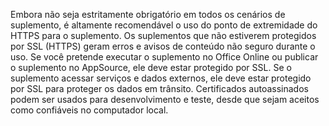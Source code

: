 Embora não seja estritamente obrigatório em todos os cenários de suplemento, é altamente recomendável o uso do ponto de extremidade do HTTPS para o suplemento. Os suplementos que não estiverem protegidos por SSL (HTTPS) geram erros e avisos de conteúdo não seguro durante o uso. Se você pretende executar o suplemento no Office Online ou publicar o suplemento no AppSource, ele deve estar protegido por SSL. Se o suplemento acessar serviços e dados externos, ele deve estar protegido por SSL para proteger os dados em trânsito. Certificados autoassinados podem ser usados para desenvolvimento e teste, desde que sejam aceitos como confiáveis no computador local.

